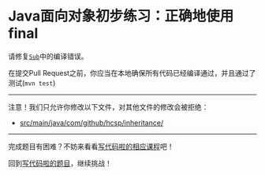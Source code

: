 # Java面向对象初步练习：正确地使用final

请修复[`Sub`](https://github.com/hcsp/correct-final/blob/master/src/main/java/com/github/hcsp/inheritance/)中的编译错误。

在提交Pull Request之前，你应当在本地确保所有代码已经编译通过，并且通过了测试(`mvn test`)

-----
注意！我们只允许你修改以下文件，对其他文件的修改会被拒绝：
- [src/main/java/com/github/hcsp/inheritance/](https://github.com/hcsp/correct-final/blob/master/src/main/java/com/github/hcsp/inheritance/)
-----


完成题目有困难？不妨来看看[写代码啦的相应课程](https://xiedaimala.com/tasks/b758a295-3cdc-4809-abdf-013b599f3587/video_tutorials/1c699c6d-3d17-464c-b453-fbd5c80b8b49)吧！

回到[写代码啦的题目](https://xiedaimala.com/tasks/b758a295-3cdc-4809-abdf-013b599f3587/quizzes/9a7d9b0d-d784-4c0d-b6f2-4e9e00b5b97c)，继续挑战！
